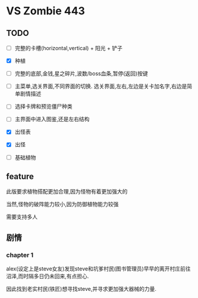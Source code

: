 # VS Zombie 443

## TODO

- [ ] 完整的卡槽(horizontal,vertical) + 阳光 + 铲子
- [x] 种植
- [ ] 完整的底部,金钱,星之碎片,波数/boss血条,暂停(返回)按键
- [ ] 主菜单,选关界面,不同界面的切换. 选关界面,左右,左边是关卡加名字,右边是简单剧情描述
- [ ] 选择卡牌和预览僵尸种类
- [ ] 主界面中进入图鉴,还是左右结构
- [x] 出怪表
- [x] 出怪

- [ ] 基础植物



## feature

此版要求植物搭配更加合理,因为怪物有着更加强大的

当然,怪物的破阵能力较小,因为防御植物能力较强

需要支持多人



## 剧情

### chapter 1

alex(设定上是steve女友)发现steve和坑爹村民(图书管理员)早早的离开村庄前往沼泽,而时隔多日仍未回来,有点担心.

因此找到老实村民(铁匠)想寻找steve,并寻求更加强大器械的力量.

